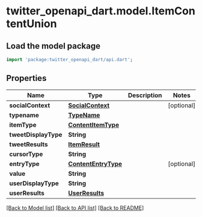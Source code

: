 # twitter_openapi_dart.model.ItemContentUnion

## Load the model package
```dart
import 'package:twitter_openapi_dart/api.dart';
```

## Properties
Name | Type | Description | Notes
------------ | ------------- | ------------- | -------------
**socialContext** | [**SocialContext**](SocialContext.md) |  | [optional] 
**typename** | [**TypeName**](TypeName.md) |  | 
**itemType** | [**ContentItemType**](ContentItemType.md) |  | 
**tweetDisplayType** | **String** |  | 
**tweetResults** | [**ItemResult**](ItemResult.md) |  | 
**cursorType** | **String** |  | 
**entryType** | [**ContentEntryType**](ContentEntryType.md) |  | [optional] 
**value** | **String** |  | 
**userDisplayType** | **String** |  | 
**userResults** | [**UserResults**](UserResults.md) |  | 

[[Back to Model list]](../README.md#documentation-for-models) [[Back to API list]](../README.md#documentation-for-api-endpoints) [[Back to README]](../README.md)


